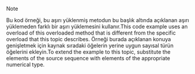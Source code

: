 > [!NOTE]
>  <span data-ttu-id="a2f11-101">Bu kod örneği, bu aşırı yüklenmiş metodun bu başlık altında açıklanan aşırı yüklemeden farklı bir aşırı yüklemesini kullanır.</span><span class="sxs-lookup"><span data-stu-id="a2f11-101">This code example uses an overload of this overloaded method that is different from the specific overload that this topic describes.</span></span> <span data-ttu-id="a2f11-102">Örneği burada açıklanan konuya genişletmek için kaynak sıradaki öğelerin yerine uygun sayısal türün öğelerini ekleyin.</span><span class="sxs-lookup"><span data-stu-id="a2f11-102">To extend the example to this topic, substitute the elements of the source sequence with elements of the appropriate numerical type.</span></span>